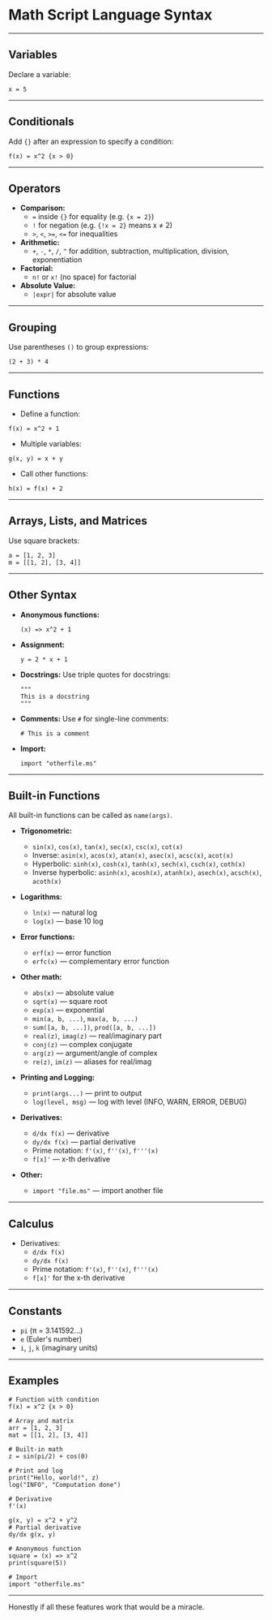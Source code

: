 
# Math Script Language Syntax

---

## Variables

Declare a variable:

```ms
x = 5
```

---

## Conditionals

Add `{}` after an expression to specify a condition:

```ms
f(x) = x^2 {x > 0}
```

---

## Operators

- **Comparison:**
  - `=` inside `{}` for equality (e.g. `{x = 2}`)
  - `!` for negation (e.g. `{!x = 2}` means x ≠ 2)
  - `>`, `<`, `>=`, `<=` for inequalities
- **Arithmetic:**
  - `+`, `-`, `*`, `/`, `^` for addition, subtraction, multiplication, division, exponentiation
- **Factorial:**
  - `n!` or `x!` (no space) for factorial
- **Absolute Value:**
  - `|expr|` for absolute value

---

## Grouping

Use parentheses `()` to group expressions:

```ms
(2 + 3) * 4
```

---

## Functions

- Define a function:

 ```ms
 f(x) = x^2 + 1
 ```

- Multiple variables:

 ```ms
 g(x, y) = x + y
 ```

- Call other functions:

 ```ms
 h(x) = f(x) + 2
 ```

---

## Arrays, Lists, and Matrices

Use square brackets:

```ms
a = [1, 2, 3]
m = [[1, 2], [3, 4]]
```

---

## Other Syntax

- **Anonymous functions:**

  ```ms
  (x) => x^2 + 1
  ```

- **Assignment:**

  ```ms
  y = 2 * x + 1
  ```

- **Docstrings:**
  Use triple quotes for docstrings:

  ```ms
  """
  This is a docstring
  """
  ```

- **Comments:**
  Use `#` for single-line comments:

  ```ms
  # This is a comment
  ```

- **Import:**

  ```ms
  import "otherfile.ms"
  ```

---

## Built-in Functions

All built-in functions can be called as `name(args)`.

- **Trigonometric:**
  - `sin(x)`, `cos(x)`, `tan(x)`, `sec(x)`, `csc(x)`, `cot(x)`
  - Inverse: `asin(x)`, `acos(x)`, `atan(x)`, `asec(x)`, `acsc(x)`, `acot(x)`
  - Hyperbolic: `sinh(x)`, `cosh(x)`, `tanh(x)`, `sech(x)`, `csch(x)`, `coth(x)`
  - Inverse hyperbolic: `asinh(x)`, `acosh(x)`, `atanh(x)`, `asech(x)`, `acsch(x)`, `acoth(x)`

- **Logarithms:**
  - `ln(x)` — natural log
  - `log(x)` — base 10 log

- **Error functions:**
  - `erf(x)` — error function
  - `erfc(x)` — complementary error function

- **Other math:**
  - `abs(x)` — absolute value
  - `sqrt(x)` — square root
  - `exp(x)` — exponential
  - `min(a, b, ...)`, `max(a, b, ...)`
  - `sum([a, b, ...])`, `prod([a, b, ...])`
  - `real(z)`, `imag(z)` — real/imaginary part
  - `conj(z)` — complex conjugate
  - `arg(z)` — argument/angle of complex
  - `re(z)`, `im(z)` — aliases for real/imag

- **Printing and Logging:**
  - `print(args...)` — print to output
  - `log(level, msg)` — log with level (INFO, WARN, ERROR, DEBUG)

- **Derivatives:**
  - `d/dx f(x)` — derivative
  - `dy/dx f(x)` — partial derivative
  - Prime notation: `f'(x)`, `f''(x)`, `f'''(x)`
  - `f[x]'` — x-th derivative

- **Other:**
  - `import "file.ms"` — import another file

---

## Calculus

- Derivatives:
  - `d/dx f(x)`
  - `dy/dx f(x)`
  - Prime notation: `f'(x)`, `f''(x)`, `f'''(x)`
  - `f[x]'` for the x-th derivative

---

## Constants

- `pi` (π = 3.141592...)
- `e` (Euler's number)
- `i`, `j`, `k` (imaginary units)

---

## Examples

```ms
# Function with condition
f(x) = x^2 {x > 0}

# Array and matrix
arr = [1, 2, 3]
mat = [[1, 2], [3, 4]]

# Built-in math
z = sin(pi/2) + cos(0)

# Print and log
print("Hello, world!", z)
log("INFO", "Computation done")

# Derivative
f'(x)

g(x, y) = x^2 + y^2
# Partial derivative
dy/dx g(x, y)

# Anonymous function
square = (x) => x^2
print(square(5))

# Import
import "otherfile.ms"
```

---

Honestly if all these features work that would be a miracle.
